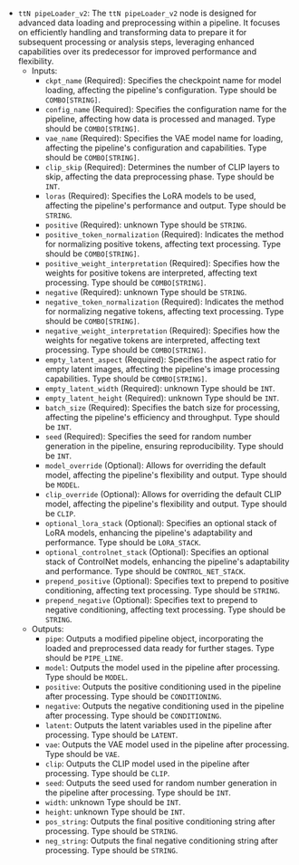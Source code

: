 - `ttN pipeLoader_v2`: The `ttN pipeLoader_v2` node is designed for advanced data loading and preprocessing within a pipeline. It focuses on efficiently handling and transforming data to prepare it for subsequent processing or analysis steps, leveraging enhanced capabilities over its predecessor for improved performance and flexibility.
    - Inputs:
        - `ckpt_name` (Required): Specifies the checkpoint name for model loading, affecting the pipeline's configuration. Type should be `COMBO[STRING]`.
        - `config_name` (Required): Specifies the configuration name for the pipeline, affecting how data is processed and managed. Type should be `COMBO[STRING]`.
        - `vae_name` (Required): Specifies the VAE model name for loading, affecting the pipeline's configuration and capabilities. Type should be `COMBO[STRING]`.
        - `clip_skip` (Required): Determines the number of CLIP layers to skip, affecting the data preprocessing phase. Type should be `INT`.
        - `loras` (Required): Specifies the LoRA models to be used, affecting the pipeline's performance and output. Type should be `STRING`.
        - `positive` (Required): unknown Type should be `STRING`.
        - `positive_token_normalization` (Required): Indicates the method for normalizing positive tokens, affecting text processing. Type should be `COMBO[STRING]`.
        - `positive_weight_interpretation` (Required): Specifies how the weights for positive tokens are interpreted, affecting text processing. Type should be `COMBO[STRING]`.
        - `negative` (Required): unknown Type should be `STRING`.
        - `negative_token_normalization` (Required): Indicates the method for normalizing negative tokens, affecting text processing. Type should be `COMBO[STRING]`.
        - `negative_weight_interpretation` (Required): Specifies how the weights for negative tokens are interpreted, affecting text processing. Type should be `COMBO[STRING]`.
        - `empty_latent_aspect` (Required): Specifies the aspect ratio for empty latent images, affecting the pipeline's image processing capabilities. Type should be `COMBO[STRING]`.
        - `empty_latent_width` (Required): unknown Type should be `INT`.
        - `empty_latent_height` (Required): unknown Type should be `INT`.
        - `batch_size` (Required): Specifies the batch size for processing, affecting the pipeline's efficiency and throughput. Type should be `INT`.
        - `seed` (Required): Specifies the seed for random number generation in the pipeline, ensuring reproducibility. Type should be `INT`.
        - `model_override` (Optional): Allows for overriding the default model, affecting the pipeline's flexibility and output. Type should be `MODEL`.
        - `clip_override` (Optional): Allows for overriding the default CLIP model, affecting the pipeline's flexibility and output. Type should be `CLIP`.
        - `optional_lora_stack` (Optional): Specifies an optional stack of LoRA models, enhancing the pipeline's adaptability and performance. Type should be `LORA_STACK`.
        - `optional_controlnet_stack` (Optional): Specifies an optional stack of ControlNet models, enhancing the pipeline's adaptability and performance. Type should be `CONTROL_NET_STACK`.
        - `prepend_positive` (Optional): Specifies text to prepend to positive conditioning, affecting text processing. Type should be `STRING`.
        - `prepend_negative` (Optional): Specifies text to prepend to negative conditioning, affecting text processing. Type should be `STRING`.
    - Outputs:
        - `pipe`: Outputs a modified pipeline object, incorporating the loaded and preprocessed data ready for further stages. Type should be `PIPE_LINE`.
        - `model`: Outputs the model used in the pipeline after processing. Type should be `MODEL`.
        - `positive`: Outputs the positive conditioning used in the pipeline after processing. Type should be `CONDITIONING`.
        - `negative`: Outputs the negative conditioning used in the pipeline after processing. Type should be `CONDITIONING`.
        - `latent`: Outputs the latent variables used in the pipeline after processing. Type should be `LATENT`.
        - `vae`: Outputs the VAE model used in the pipeline after processing. Type should be `VAE`.
        - `clip`: Outputs the CLIP model used in the pipeline after processing. Type should be `CLIP`.
        - `seed`: Outputs the seed used for random number generation in the pipeline after processing. Type should be `INT`.
        - `width`: unknown Type should be `INT`.
        - `height`: unknown Type should be `INT`.
        - `pos_string`: Outputs the final positive conditioning string after processing. Type should be `STRING`.
        - `neg_string`: Outputs the final negative conditioning string after processing. Type should be `STRING`.
